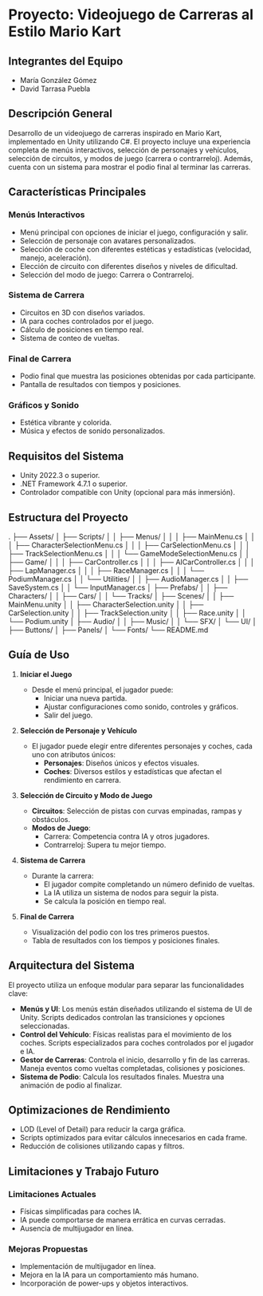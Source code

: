 # Proyecto: Videojuego de Carreras al Estilo Mario Kart

## Integrantes del Equipo
- María González Gómez
- David Tarrasa Puebla

## Descripción General
Desarrollo de un videojuego de carreras inspirado en Mario Kart, implementado en Unity utilizando C#. El proyecto incluye una experiencia completa de menús interactivos, selección de personajes y vehículos, selección de circuitos, y modos de juego (carrera o contrarreloj). Además, cuenta con un sistema para mostrar el podio final al terminar las carreras.

## Características Principales

### Menús Interactivos
- Menú principal con opciones de iniciar el juego, configuración y salir.
- Selección de personaje con avatares personalizados.
- Selección de coche con diferentes estéticas y estadísticas (velocidad, manejo, aceleración).
- Elección de circuito con diferentes diseños y niveles de dificultad.
- Selección del modo de juego: Carrera o Contrarreloj.

### Sistema de Carrera
- Circuitos en 3D con diseños variados.
- IA para coches controlados por el juego.
- Cálculo de posiciones en tiempo real.
- Sistema de conteo de vueltas.

### Final de Carrera
- Podio final que muestra las posiciones obtenidas por cada participante.
- Pantalla de resultados con tiempos y posiciones.

### Gráficos y Sonido
- Estética vibrante y colorida.
- Música y efectos de sonido personalizados.

## Requisitos del Sistema
- Unity 2022.3 o superior.
- .NET Framework 4.7.1 o superior.
- Controlador compatible con Unity (opcional para más inmersión).

## Estructura del Proyecto
.
├── Assets/
│   ├── Scripts/
│   │   ├── Menus/
│   │   │   ├── MainMenu.cs
│   │   │   ├── CharacterSelectionMenu.cs
│   │   │   ├── CarSelectionMenu.cs
│   │   │   ├── TrackSelectionMenu.cs
│   │   │   └── GameModeSelectionMenu.cs
│   │   ├── Game/
│   │   │   ├── CarController.cs
│   │   │   ├── AICarController.cs
│   │   │   ├── LapManager.cs
│   │   │   ├── RaceManager.cs
│   │   │   └── PodiumManager.cs
│   │   └── Utilities/
│   │       ├── AudioManager.cs
│   │       ├── SaveSystem.cs
│   │       └── InputManager.cs
│   ├── Prefabs/
│   │   ├── Characters/
│   │   ├── Cars/
│   │   └── Tracks/
│   ├── Scenes/
│   │   ├── MainMenu.unity
│   │   ├── CharacterSelection.unity
│   │   ├── CarSelection.unity
│   │   ├── TrackSelection.unity
│   │   ├── Race.unity
│   │   └── Podium.unity
│   ├── Audio/
│   │   ├── Music/
│   │   └── SFX/
│   └── UI/
│       ├── Buttons/
│       ├── Panels/
│       └── Fonts/
└── README.md

## Guía de Uso

1. **Iniciar el Juego**
   - Desde el menú principal, el jugador puede:
     - Iniciar una nueva partida.
     - Ajustar configuraciones como sonido, controles y gráficos.
     - Salir del juego.

2. **Selección de Personaje y Vehículo**
   - El jugador puede elegir entre diferentes personajes y coches, cada uno con atributos únicos:
     - **Personajes**: Diseños únicos y efectos visuales.
     - **Coches**: Diversos estilos y estadísticas que afectan el rendimiento en carrera.

3. **Selección de Circuito y Modo de Juego**
   - **Circuitos**: Selección de pistas con curvas empinadas, rampas y obstáculos.
   - **Modos de Juego**:
     - Carrera: Competencia contra IA y otros jugadores.
     - Contrarreloj: Supera tu mejor tiempo.

4. **Sistema de Carrera**
   - Durante la carrera:
     - El jugador compite completando un número definido de vueltas.
     - La IA utiliza un sistema de nodos para seguir la pista.
     - Se calcula la posición en tiempo real.

5. **Final de Carrera**
   - Visualización del podio con los tres primeros puestos.
   - Tabla de resultados con los tiempos y posiciones finales.

## Arquitectura del Sistema
El proyecto utiliza un enfoque modular para separar las funcionalidades clave:
- **Menús y UI**: Los menús están diseñados utilizando el sistema de UI de Unity. Scripts dedicados controlan las transiciones y opciones seleccionadas.
- **Control del Vehículo**: Físicas realistas para el movimiento de los coches. Scripts especializados para coches controlados por el jugador e IA.
- **Gestor de Carreras**: Controla el inicio, desarrollo y fin de las carreras. Maneja eventos como vueltas completadas, colisiones y posiciones.
- **Sistema de Podio**: Calcula los resultados finales. Muestra una animación de podio al finalizar.

## Optimizaciones de Rendimiento
- LOD (Level of Detail) para reducir la carga gráfica.
- Scripts optimizados para evitar cálculos innecesarios en cada frame.
- Reducción de colisiones utilizando capas y filtros.

## Limitaciones y Trabajo Futuro

### Limitaciones Actuales
- Físicas simplificadas para coches IA.
- IA puede comportarse de manera errática en curvas cerradas.
- Ausencia de multijugador en línea.

### Mejoras Propuestas
- Implementación de multijugador en línea.
- Mejora en la IA para un comportamiento más humano.
- Incorporación de power-ups y objetos interactivos.


